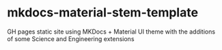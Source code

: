 # mkdocs-material-stem-template
GH pages static site using MKDocs + Material UI theme with the additions of some Science and Engineering extensions
